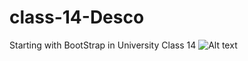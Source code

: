 # class-14-Desco
Starting with BootStrap in University Class 14
![Alt text](https://github.com/arquivosR1V3R4/class-14-Desco/blob/main/aula14-Desco-index.jpg)
